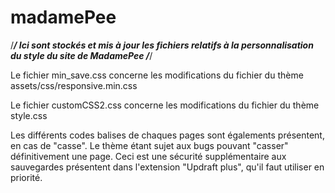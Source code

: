 # madamePee

/***********************************************************************************************************************************/
Ici sont stockés et mis à jour les fichiers relatifs à la personnalisation du style du site de MadamePee
/***********************************************************************************************************************************/

Le fichier min_save.css concerne les modifications du fichier du thème assets/css/responsive.min.css

Le fichier customCSS2.css concerne les modifications du fichier du thème style.css

Les différents codes balises de chaques pages sont égalements présentent, en cas de "casse". Le thème étant sujet aux bugs pouvant "casser" définitivement une page. Ceci est une sécurité supplémentaire aux sauvegardes présentent dans l'extension "Updraft plus", qu'il faut utiliser en priorité. 

